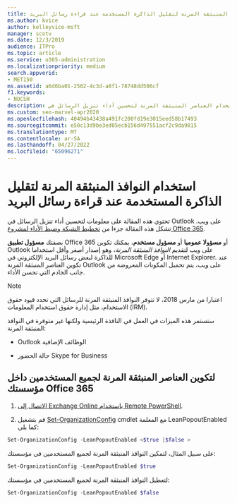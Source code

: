 ```yaml
---
title: استخدام النوافذ المنبثقة المرنة لتقليل الذاكرة المستخدمة عند قراءة رسائل البريد
ms.author: kvice
author: kelleyvice-msft
manager: scotv
ms.date: 12/3/2019
audience: ITPro
ms.topic: article
ms.service: o365-administration
ms.localizationpriority: medium
search.appverid:
- MET150
ms.assetid: a6d6ba01-2562-4c3d-a8f1-78748dd506cf
f1.keywords:
- NOCSH
description: تحتوي هذه المقالة على معلومات حول استخدام العناصر المنبثقة المرنة لتحسين أداء تنزيل الرسائل في Outlook على ويب.
ms.custom: seo-marvel-apr2020
ms.openlocfilehash: 40494b43438a491fc200fd19e3015eed58b17493
ms.sourcegitcommit: e50c13d9be3ed05ecb156d497551acf2c9da9015
ms.translationtype: MT
ms.contentlocale: ar-SA
ms.lasthandoff: 04/27/2022
ms.locfileid: "65096271"
---
```

# <a name="use-lean-popouts-to-reduce-memory-used-when-reading-mail-messages"></a>استخدام النوافذ المنبثقة المرنة لتقليل الذاكرة المستخدمة عند قراءة رسائل البريد

تحتوي هذه المقالة على معلومات لتحسين أداء تنزيل الرسائل في Outlook على ويب. تشكل هذه المقالة جزءا من [تخطيط الشبكة وضبط الأداء لمشروع Office 365](./network-planning-and-performance.md).
  
بصفتك **مسؤول تطبيق** Office 365 أو **مسؤولا عموميا** أو **مسؤول مستخدم**، يمكنك تكوين Outlook على ويب لتقديم _النوافذ المنبثقة المرنة_، وهو إصدار أصغر وأقل استخداما للذاكرة لبعض رسائل البريد الإلكتروني في Microsoft Edge أو Internet Explorer. عند تكوين العناصر المنبثقة المرنة Outlook على ويب، يتم تحميل المكونات المعروضة من جانب الخادم التي تحسن الأداء.
  
> [!NOTE]
> اعتبارا من مارس 2018، لا تتوفر النوافذ المنبثقة المرنة للرسائل التي تحدد قيود حقوق الاستخدام، مثل إدارة حقوق استخدام المعلومات (IRM).
  
ستستمر هذه الميزات في العمل في النافذة الرئيسية ولكنها غير متوفرة في النوافذ المنبثقة المرنة:
  
- Outlook الوظائف الإضافية
  
- حالة الحضور Skype for Business
  
## <a name="to-configure-lean-popouts-for-all-users-within-your-office-365-organization"></a>لتكوين العناصر المنبثقة المرنة لجميع المستخدمين داخل مؤسستك Office 365
  
1. [الاتصال إلى Exchange Online باستخدام Remote PowerShell](/powershell/exchange/connect-to-exchange-online-powershell).
  
2. قم بتشغيل [Set-OrganizationConfig](/powershell/module/exchange/set-organizationconfig) cmdlet مع المعلمة LeanPopoutEnabled كما يلي:

  ```powershell
  Set-OrganizationConfig -LeanPopoutEnabled <$true |$false >
  ```

  على سبيل المثال، لتمكين النوافذ المنبثقة المرنة لجميع المستخدمين في مؤسستك:
  
  ```powershell
  Set-OrganizationConfig -LeanPopoutEnabled $true
  ```

  لتعطيل النوافذ المنبثقة المرنة لجميع المستخدمين في مؤسستك:

  ```powershell
  Set-OrganizationConfig -LeanPopoutEnabled $false
  ```
